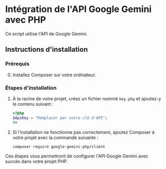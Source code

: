 # Intégration de l'API Google Gemini avec PHP

Ce script utilise l'API de Google Gemini.

## Instructions d'installation

### Prérequis
0. Installez Composer sur votre ordinateur.

### Étapes d'installation

1. À la racine de votre projet, créez un fichier nommé `key.php` et ajoutez-y le contenu suivant :
    ```php
    <?php
    $ApiKey = "Remplacer par votre clé d'API";
    ?>
    ```

2. Si l'installation ne fonctionne pas correctement, ajoutez Composer à votre projet avec la commande suivante :
    ```bash
    composer require google-gemini-php/client
    ```
    
Ces étapes vous permettront de configurer l'API Google Gemini avec succès dans votre projet PHP.